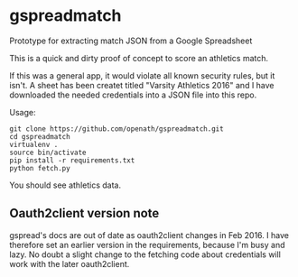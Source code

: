 # gspreadmatch
Prototype for extracting match JSON from a Google Spreadsheet


This is a quick and dirty proof of concept to score an athletics match.

If this was a general app, it would violate all known security rules, but it
isn't.  A sheet has been createt titled "Varsity Athletics 2016" and I have
downloaded the needed credentials into a JSON file into this repo.


Usage:

	git clone https://github.com/openath/gspreadmatch.git
	cd gspreadmatch
	virtualenv .
	source bin/activate
	pip install -r requirements.txt
	python fetch.py


You should see athletics data.

## Oauth2client version note

gspread's docs are out of date as oauth2client changes in Feb 2016.  I have therefore set an earlier version in the requirements, because I'm busy and lazy.  No doubt a slight change to the fetching code about credentials will work with the later oauth2client.
